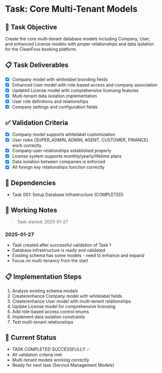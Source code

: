 # Task: Core Multi-Tenant Models

## 🎯 Task Objective
Create the core multi-tenant database models including Company, User, and enhanced License models with proper relationships and data isolation for the CleanFoss booking platform.

## 📋 Task Deliverables
- [x] Company model with whitelabel branding fields
- [x] Enhanced User model with role-based access and company association  
- [x] Updated License model with comprehensive licensing features
- [x] Multi-tenant data isolation implementation
- [x] User role definitions and relationships
- [x] Company settings and configuration fields

## ✅ Validation Criteria
- [x] Company model supports whitelabel customization
- [x] User roles (SUPER_ADMIN, ADMIN, AGENT, CUSTOMER, FINANCE) work correctly
- [x] Company-user relationships established properly
- [x] License system supports monthly/yearly/lifetime plans
- [x] Data isolation between companies is enforced
- [x] All foreign key relationships function correctly

## 🔗 Dependencies
- Task 001: Setup Database Infrastructure (COMPLETED)

## 📝 Working Notes
> Task started: 2025-01-27

### 2025-01-27
* Task created after successful validation of Task 1
* Database infrastructure is ready and validated
* Existing schema has some models - need to enhance and expand
* Focus on multi-tenancy from the start

## 📋 Implementation Steps
1. Analyze existing schema models
2. Create/enhance Company model with whitelabel fields
3. Create/enhance User model with multi-tenant relationships
4. Update License model for comprehensive licensing
5. Add role-based access control enums
6. Implement data isolation constraints
7. Test multi-tenant relationships

## 🚧 Current Status
- TASK COMPLETED SUCCESSFULLY ✅
- All validation criteria met
- Multi-tenant models working correctly
- Ready for next task (Service Management Models)
